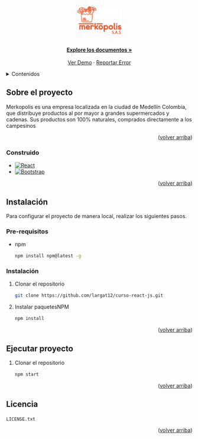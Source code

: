 <!-- Improved compatibility of back to top link: See: https://github.com/othneildrew/Best-README-Template/pull/73 -->
<a name="readme-top"></a>
<!--
*** Thanks for checking out the Best-README-Template. If you have a suggestion
*** that would make this better, please fork the repo and create a pull request
*** or simply open an issue with the tag "enhancement".
*** Don't forget to give the project a star!
*** Thanks again! Now go create something AMAZING! :D
-->





<!-- PROJECT LOGO -->
<br />
<div align="center">
  <a href="https://github.com/largat12/curso-react-js">
    <img src="public/img/logo-color.png" alt="Logo" width="120">
  </a>
  <p align="center">
    <br />
    <a href="https://github.com/largat12/curso-react-js"><strong>Explore los documentos »</strong></a>
    <br />
    <br />
    <a href="https://github.com/largat12/curso-react-js">Ver Demo</a>
    ·
    <a href="https://github.com/largat12/curso-react-js/issues">Reportar Error</a>
  </p>
</div>



<!-- TABLE OF CONTENTS -->
<details>
  <summary>Contenidos</summary>
  <ol>
    <li>
      <a href="#sobre-el-proyecto">Sobre el proyecto</a>
      <ul>
        <li><a href="#construido">Construido</a></li>
      </ul>
    </li>
    <li>
      <a href="#instalacion">Instalación</a>
      <ul>
        <li><a href="#pre-requisitos">Pre-requisitos</a></li>
        <li><a href="#instalacion">Instalación</a></li>
      </ul>
    </li>
    <li><a href="#ejecutar-proyecto">Ejecutar proyecto</a></li>
    <li><a href="#lincecia">Lincencia</a></li>
  </ol>
</details>



<!-- ABOUT THE PROJECT -->
## Sobre el proyecto


Merkopolis es una empresa localizada en la ciudad de Medellín Colombia, que distribuye productos al por mayor a grandes supermercados y cadenas. Sus productos son 100% naturales, comprados directamente a los campesinos


<p align="right">(<a href="#readme-top">volver arriba</a>)</p>



### Construido

* [![React][React.js]][React-url]
* [![Bootstrap][Bootstrap.com]][Bootstrap-url]

<p align="right">(<a href="#readme-top">volver arriba</a>)</p>



<!-- GETTING STARTED -->
## Instalación

Para configurar el proyecto de manera local, realizar los siguientes pasos.

### Pre-requisitos

* npm
  ```sh
  npm install npm@latest -g
  ```

### Instalación



1. Clonar el repositorio
   ```sh
   git clone https://github.com/largat12/curso-react-js.git
   ```
2. Instalar paquetesNPM
   ```sh
   npm install
   ```


<p align="right">(<a href="#readme-top">volver arriba</a>)</p>



<!-- USAGE EXAMPLES -->
## Ejecutar proyecto

1. Clonar el repositorio
   ```sh
   npm start
   ```

<p align="right">(<a href="#readme-top">volver arriba</a>)</p>


<!-- LICENSE -->
## Licencia
`LICENSE.txt`

<p align="right">(<a href="#readme-top">volver arriba</a>)</p>






<!-- MARKDOWN LINKS & IMAGES -->
[issues-shield]: https://img.shields.io/github/issues/othneildrew/Best-README-Template.svg?style=for-the-badge
[issues-url]: https://github.com/othneildrew/Best-README-Template/issues
[product-screenshot]: images/screenshot.png
[Next.js]: https://img.shields.io/badge/next.js-000000?style=for-the-badge&logo=nextdotjs&logoColor=white
[Next-url]: https://nextjs.org/
[React.js]: https://img.shields.io/badge/React-20232A?style=for-the-badge&logo=react&logoColor=61DAFB
[React-url]: https://reactjs.org/
[Bootstrap.com]: https://img.shields.io/badge/Bootstrap-563D7C?style=for-the-badge&logo=bootstrap&logoColor=white
[Bootstrap-url]: https://getbootstrap.com
